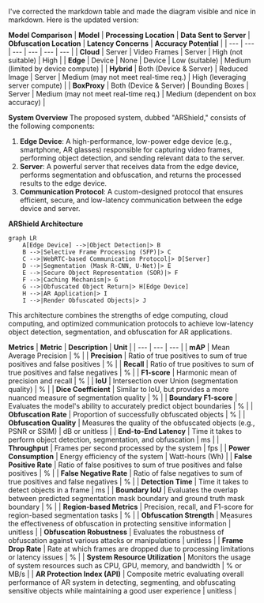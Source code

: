 I've corrected the markdown table and made the diagram visible and nice in markdown. Here is the updated version:

**Model Comparison**
| **Model** | **Processing Location** | **Data Sent to Server** | **Obfuscation Location** | **Latency Concerns** | **Accuracy Potential** |
| --- | --- | --- | --- | --- | --- |
| **Cloud** | Server | Video Frames | Server | High (not suitable) | High |
| **Edge** | Device | None | Device | Low (suitable) | Medium (limited by device compute) |
| **Hybrid** | Both (Device & Server) | Reduced Image | Server | Medium (may not meet real-time req.) | High (leveraging server compute) |
| **BoxProxy** | Both (Device & Server) | Bounding Boxes | Server | Medium (may not meet real-time req.) | Medium (dependent on box accuracy) |

**System Overview**
The proposed system, dubbed "ARShield," consists of the following components:

1. **Edge Device**: A high-performance, low-power edge device (e.g., smartphone, AR glasses) responsible for capturing video frames, performing object detection, and sending relevant data to the server.
2. **Server**: A powerful server that receives data from the edge device, performs segmentation and obfuscation, and returns the processed results to the edge device.
3. **Communication Protocol**: A custom-designed protocol that ensures efficient, secure, and low-latency communication between the edge device and server.

**ARShield Architecture**

```mermaid
graph LR
    A[Edge Device] -->|Object Detection|> B
    B -->|Selective Frame Processing (SFP)|> C
    C -->|WebRTC-based Communication Protocol|> D[Server]
    D -->|Segmentation (Mask R-CNN, U-Net)|> E
    E -->|Secure Object Representation (SOR)|> F
    F -->|Caching Mechanism|> G
    G -->|Obfuscated Object Return|> H[Edge Device]
    H -->|AR Application|> I
    I -->|Render Obfuscated Objects|> J
```

This architecture combines the strengths of edge computing, cloud computing, and optimized communication protocols to achieve low-latency object detection, segmentation, and obfuscation for AR applications.

**Metrics**
| **Metric** | **Description** | **Unit** |
| --- | --- | --- |
| **mAP** | Mean Average Precision | % |
| **Precision** | Ratio of true positives to sum of true positives and false positives | % |
| **Recall** | Ratio of true positives to sum of true positives and false negatives | % |
| **F1-score** | Harmonic mean of precision and recall | % |
| **IoU** | Intersection over Union (segmentation quality) | % |
| **Dice Coefficient** | Similar to IoU, but provides a more nuanced measure of segmentation quality | % |
| **Boundary F1-score** | Evaluates the model's ability to accurately predict object boundaries | % |
| **Obfuscation Rate** | Proportion of successfully obfuscated objects | % |
| **Obfuscation Quality** | Measures the quality of the obfuscated objects (e.g., PSNR or SSIM) | dB or unitless |
| **End-to-End Latency** | Time it takes to perform object detection, segmentation, and obfuscation | ms |
| **Throughput** | Frames per second processed by the system | fps |
| **Power Consumption** | Energy efficiency of the system | Watt-hours (Wh) |
| **False Positive Rate** | Ratio of false positives to sum of true positives and false positives | % |
| **False Negative Rate** | Ratio of false negatives to sum of true positives and false negatives | % |
| **Detection Time** | Time it takes to detect objects in a frame | ms |
| **Boundary IoU** | Evaluates the overlap between predicted segmentation mask boundary and ground truth mask boundary | % |
| **Region-based Metrics** | Precision, recall, and F1-score for region-based segmentation tasks | % |
| **Obfuscation Strength** | Measures the effectiveness of obfuscation in protecting sensitive information | unitless |
| **Obfuscation Robustness** | Evaluates the robustness of obfuscation against various attacks or manipulations | unitless |
| **Frame Drop Rate** | Rate at which frames are dropped due to processing limitations or latency issues | % |
| **System Resource Utilization** | Monitors the usage of system resources such as CPU, GPU, memory, and bandwidth | % or MB/s |
| **AR Protection Index (API)** | Composite metric evaluating overall performance of AR system in detecting, segmenting, and obfuscating sensitive objects while maintaining a good user experience | unitless |